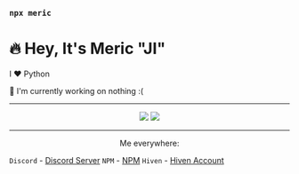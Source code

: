 ### `npx meric`

# 🔥 Hey, It's Meric "JI"

I ❤️ Python

🔭 I'm currently working on nothing :(

---
<p align="center">
<img src="https://github-readme-stats.vercel.app/api?username=jiprettycool&show_icons=true&hide_title=true&theme=midnight-purple&text_color=FF9DD9&bg_color=0d1117&count_private=true&include_all_commits=true&hide_border=true"/>  
  
<img src="https://github-readme-stats.vercel.app/api/top-langs/?username=jiprettycool&layout=compact&text_color=fe9cd8&title_color=fe9cd8&bg_color=0d1117&count_private=true&include_all_commits=true&hide_border=true&langs_count=10"/>
</p>

---

<p align="center">
Me everywhere:
</p>

`Discord` - [Discord Server](https://discord.gg/ZQSHn9b)
`NPM` - [NPM](https://www.npmjs.com/~jiprettycool)
`Hiven` - [Hiven Account](https://app.hiven.io/@meric)

